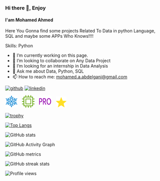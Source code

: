 ### Hi there 👋, Enjoy
#### I'am Mohamed Ahmed
Here You Gonna find some projects Related To Data in python Language, SQL and maybe some APPs
Who Knows!!!!


Skills: Python

- 🔭 I’m currently working on this page. 
- 👯 I’m looking to collaborate on Any Data Project 
- 🤔 I’m looking for an internship in Data Analysis  
- 💬 Ask me about Data, Python, SQL 
- 📫 How to reach me: mohamed.a.abdelgani@gmail.com 


[<img src='https://cdn.jsdelivr.net/npm/simple-icons@3.0.1/icons/github.svg' alt='github' height='40'>](https://github.com/bismohamed)  [<img src='https://cdn.jsdelivr.net/npm/simple-icons@3.0.1/icons/linkedin.svg' alt='linkedin' height='40'>](https://www.linkedin.com/in/mohamedahmed878/)  

<a href='https://archiveprogram.github.com/'><img src='https://raw.githubusercontent.com/acervenky/animated-github-badges/master/assets/acbadge.gif' width='40' height='40'></a> <a href='https://docs.github.com/en/developers'><img src='https://raw.githubusercontent.com/acervenky/animated-github-badges/master/assets/devbadge.gif' width='40' height='40'></a> <a href='https://github.com/pricing'><img src='https://raw.githubusercontent.com/acervenky/animated-github-badges/master/assets/pro.gif' width='40' height='40'></a> <a href='https://stars.github.com/'><img src='https://raw.githubusercontent.com/acervenky/animated-github-badges/master/assets/starbadge.gif' width='35' height='35'></a> 

[![trophy](https://github-profile-trophy.vercel.app/?username=bismohamed)](https://github.com/ryo-ma/github-profile-trophy)

[![Top Langs](https://github-readme-stats.vercel.app/api/top-langs/?username=bismohamed)](https://github.com/anuraghazra/github-readme-stats)

![GitHub stats](https://github-readme-stats.vercel.app/api?username=bismohamed&show_icons=true&count_private=true)  

![GitHub Activity Graph](https://activity-graph.herokuapp.com/graph?username=bismohamed)  

![GitHub metrics](https://metrics.lecoq.io/bismohamed)  

![GitHub streak stats](https://streak-stats.demolab.com/?user=bismohamed)  

![Profile views](https://gpvc.arturio.dev/bismohamed)  
